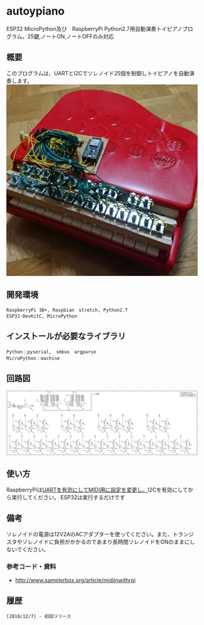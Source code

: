 # autoypiano

ESP32 MicroPython及び　RaspberryPi Python2.7用自動演奏トイピアノプログラム。25鍵,ノートON,ノートOFFのみ対応

## 概要
このプログラムは、UARTとI2Cでソレノイド25個を制御しトイピアノを自動演奏します。
![SS](https://github.com/YoutechA320U/autoypiano/blob/master/picture.jpg "Picture")

## 開発環境
    RaspberryPi 3B+, Raspbian　stretch, Python2.7
    ESP32-DevKitC, MicroPython

## インストールが必要なライブラリ
    Python：pyserial,　smbus　argparse
    MicroPython：machine

## 回路図
![SS](https://github.com/YoutechA320U/autoypiano/blob/master/ToyPiano.png "SS")
## 使い方

RaspberryPiは[UARTを有効にしてMIDI用に設定を変更し、](http://www.samplerbox.org/article/midiinwithrpi)I2Cを有効にしてから実行してください。
ESP32は実行するだけです

## 備考
ソレノイドの電源は12V2AのACアダプターを使ってください。また、トランジスタやソレノイドに負担がかかるのであまり長時間ソレノイドをONのままにしないでください。
 
### 参考コード・資料
 * <http://www.samplerbox.org/article/midiinwithrpi>  
## 履歴
    [2018/12/7] - 初回リリース

